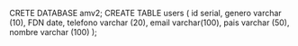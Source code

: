 CRETE DATABASE amv2;
CREATE TABLE users ( id serial, genero varchar (10), FDN date, telefono varchar (20), email varchar(100), pais varchar (50), nombre varchar (100) );
